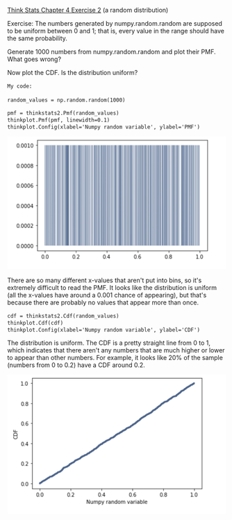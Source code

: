 [Think Stats Chapter 4 Exercise 2](http://greenteapress.com/thinkstats2/html/thinkstats2005.html#toc41) (a random distribution)

Exercise: The numbers generated by numpy.random.random are supposed to be uniform between 0 and 1; that is, every value in the range should have the same probability.

Generate 1000 numbers from numpy.random.random and plot their PMF. What goes wrong?

Now plot the CDF. Is the distribution uniform?

```
My code:

random_values = np.random.random(1000)
```

```
pmf = thinkstats2.Pmf(random_values)
thinkplot.Pmf(pmf, linewidth=0.1)
thinkplot.Config(xlabel='Numpy random variable', ylabel='PMF')
```
![image1](https://github.com/jackywlu/dsp/blob/master/lessons/statistics/Exercise%204-2%20Image%201.png)

There are so many different x-values that aren't put into bins, so it's extremely difficult to read the PMF. It looks like the distribution is uniform (all the x-values have around a 0.001 chance of appearing), but that's because there are probably no values that appear more than once. 

```
cdf = thinkstats2.Cdf(random_values)
thinkplot.Cdf(cdf)
thinkplot.Config(xlabel='Numpy random variable', ylabel='CDF')
```

The distribution is uniform. The CDF is a pretty straight line from 0 to 1, which indicates that there aren't any numbers that are much higher or lower to appear than other numbers. For example, it looks like 20% of the sample (numbers from 0 to 0.2) have a CDF around 0.2.

![image2](https://github.com/jackywlu/dsp/blob/master/lessons/statistics/Exercise%204-2%20Image%202.png)
